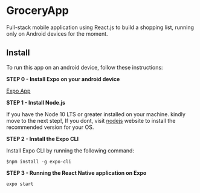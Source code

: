 # GroceryApp
 Full-stack mobile application using React.js to build a shopping list, running only on Android devices for the moment.

## Install

To run this app on an android device, follow these instructions:

**STEP 0 - Install Expo on your android device**

[Expo App](https://play.google.com/store/apps/details?id=host.exp.exponent&hl=en_US)

**STEP 1 - Install Node.js**

If you have the Node 10 LTS or greater installed on your machine. kindly move to the next step!, If you dont, visit [nodejs](https://nodejs.org/en/) website to install the recommended version for your OS.

**STEP 2 - Install the Expo CLI**

Install Expo CLI by running the following command:

`$npm install -g expo-cli`

**STEP 3 - Running the React Native application on Expo**

`expo start`
